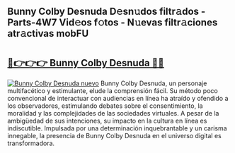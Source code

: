 ## Bunny Colby Desnuda D𝚎sn𝚞dos filtr𝚊dos - Parts-4W7 Vid𝚎os f𝚘tos - N𝚞evas filtr𝚊ciones atr𝚊ctivas mobFU

# <h2><a href="http://mb40yfm.tromn.icu/?c=Bunny+Colby+Desnuda">🔗👉👉👉 Bunny Colby Desnuda 🔗🔗</a></h2>

[![Bunny Colby Desnuda nuevo](https://i.imgur.com/pEAQMta.gif)](http://mb40yfm.tromn.icu/?c=Bunny+Colby+Desnuda)
Bunny Colby Desnuda, un personaje multifacético y estimulante, elude la comprensión fácil. Su método poco convencional de interactuar con audiencias en línea ha atraído y ofendido a los observadores, estimulando debates sobre el consentimiento, la moralidad y las complejidades de las sociedades virtuales. A pesar de la ambigüedad de sus intenciones, su impacto en la cultura en línea es indiscutible. Impulsada por una determinación inquebrantable y un carisma innegable, la presencia de Bunny Colby Desnuda en el universo digital es transformadora.
